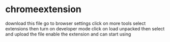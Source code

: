 # chromeextension
download this file
go to browser settings
click on more tools select extensions
then turn on developer mode
click on load unpacked then select and upload the file
enable the extension and can start using
